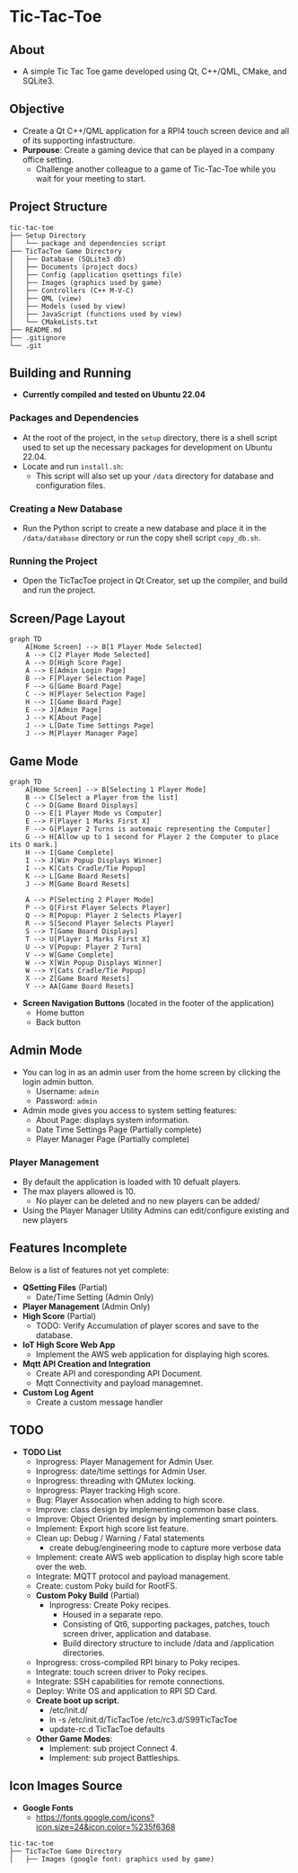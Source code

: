 # Tic-Tac-Toe

## About
- A simple Tic Tac Toe game developed using Qt, C++/QML, CMake, and SQLite3.

## Objective
- Create a Qt C++/QML application for a RPI4 touch screen device and all of its supporting infastructure.
- **Purpouse**: Create a gaming device that can be played in a company office setting.
  - Challenge another colleague to a game of Tic-Tac-Toe while you wait for your meeting to start. 

## Project Structure

```plaintext
tic-tac-toe 
├── Setup Directory 
│   └── package and dependencies script 
├── TicTacToe Game Directory 
│   ├── Database (SQLite3 db) 
│   ├── Documents (project docs)
│   ├── Config (application qsettings file)
│   ├── Images (graphics used by game) 
│   ├── Controllers (C++ M-V-C) 
│   ├── QML (view) 
│   ├── Models (used by view) 
│   ├── JavaScript (functions used by view) 
│   └── CMakeLists.txt 
├── README.md 
├── .gitignore 
└── .git
```

## Building and Running
- **Currently compiled and tested on Ubuntu 22.04**

### Packages and Dependencies
- At the root of the project, in the `setup` directory, there is a shell script used to set up the necessary packages for development on Ubuntu 22.04.
- Locate and run `install.sh`:
  - This script will also set up your `/data` directory for database and configuration files.

### Creating a New Database
- Run the Python script to create a new database and place it in the `/data/database` directory or run the copy shell script `copy_db.sh`.

### Running the Project
- Open the TicTacToe project in Qt Creator, set up the compiler, and build and run the project.

## Screen/Page Layout
```mermaid
graph TD
    A[Home Screen] --> B[1 Player Mode Selected]
    A --> C[2 Player Mode Selected]
    A --> D[High Score Page]
    A --> E[Admin Login Page]
    B --> F[Player Selection Page]
    F --> G[Game Board Page]
    C --> H[Player Selection Page]
    H --> I[Game Board Page]
    E --> J[Admin Page]
    J --> K[About Page]
    J --> L[Date Time Settings Page]
    J --> M[Player Manager Page]
```

## Game Mode
```mermaid
graph TD
    A[Home Screen] --> B[Selecting 1 Player Mode]
    B --> C[Select a Player from the list]
    C --> D[Game Board Displays]
    D --> E[1 Player Mode vs Computer]
    E --> F[Player 1 Marks First X]
    F --> G[Player 2 Turns is automaic representing the Computer]
    G --> H[Allow up to 1 second for Player 2 the Computer to place its O mark.]
    H --> I[Game Complete]
    I --> J[Win Popup Displays Winner]
    I --> K[Cats Cradle/Tie Popup]
    K --> L[Game Board Resets]
    J --> M[Game Board Resets]

    A --> P[Selecting 2 Player Mode]
    P --> Q[First Player Selects Player]
    Q --> R[Popup: Player 2 Selects Player]
    R --> S[Second Player Selects Player]
    S --> T[Game Board Displays]
    T --> U[Player 1 Marks First X]
    U --> V[Popup: Player 2 Turn]
    V --> W[Game Complete]
    W --> X[Win Popup Displays Winner]
    W --> Y[Cats Cradle/Tie Popup]
    X --> Z[Game Board Resets]
    Y --> AA[Game Board Resets]
```

- **Screen Navigation Buttons** (located in the footer of the application)
  - Home button
  - Back button

## Admin Mode
- You can log in as an admin user from the home screen by clicking the login admin button.
  - Username: `admin`
  - Password: `admin`
- Admin mode gives you access to system setting features:
  - About Page: displays system information. 
  - Date Time Settings Page (Partially complete)
  - Player Manager Page (Partially complete)

### Player Management 
- By default the application is loaded with 10 defualt players.
- The max players allowed is 10.
  - No player can be deleted and no new players can be added/
- Using the Player Manager Utility Admins can edit/configure existing and new players

## Features Incomplete
Below is a list of features not yet complete:
- **QSetting Files** (Partial)
  - Date/Time Setting (Admin Only)
- **Player Management** (Admin Only)
- **High Score** (Partial)
  - TODO: Verify Accumulation of player scores and save to the database.
- **IoT High Score Web App**
  - Implement the AWS web application for displaying high scores.
- **Mqtt API Creation and Integration**
  - Create API and coresponding API Document.
  - Mqtt Connectivity and payload managemnet.
- **Custom Log Agent**
  - Create a custom message handler  
    
## TODO
- **TODO List**
  - Inprogress: Player Management for Admin User.
  - Inprogress: date/time settings for Admin User. 
  - Inprogress: threading with QMutex locking.
  - Inprogress: Player tracking High score.
  - Bug: Player Assocation when adding to high score. 
  - Improve: class design by implementing common base class.
  - Improve: Object Oriented design by implementing smart pointers.
  - Implement: Export high score list feature.
  - Clean up: Debug / Warning / Fatal statements
    - create debug/engineering mode to capture more verbose data
  - Implement: create AWS web application to display high score table over the web.
  - Integrate: MQTT protocol and payload management.
  - Create: custom Poky build for RootFS.
  - **Custom Poky Build** (Partial)
    - Inprogress: Create Poky recipes.
      - Housed in a separate repo.
      - Consisting of Qt6, supporting packages, patches, touch screen driver, application and database.
      - Build directory structure to include /data and /application directories. 
  - Inprogress: cross-compiled RPI binary to Poky recipes.
  - Integrate: touch screen driver to Poky recipes.
  - Integrate: SSH capabilities for remote connections.
  - Deploy: Write OS and application to RPI SD Card.
  - **Create boot up script.**
    - /etc/init.d/
    - ln -s /etc/init.d/TicTacToe /etc/rc3.d/S99TicTacToe
    - update-rc.d TicTacToe defaults
  - **Other Game Modes**:
    - Implement: sub project Connect 4.
    - Implement: sub project Battleships.


## Icon Images Source 
- **Google Fonts**
  - https://fonts.google.com/icons?icon.size=24&icon.color=%235f6368
 
```plaintext
tic-tac-toe 
├── TicTacToe Game Directory 
│   ├── Images (google font: graphics used by game)
```



